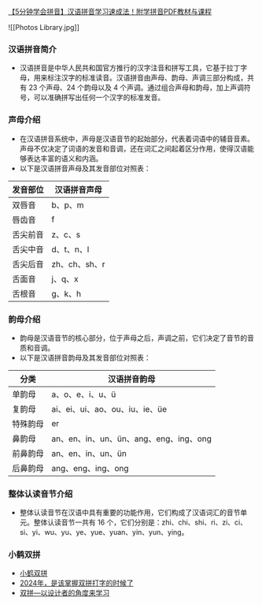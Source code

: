 [【5分钟学会拼音】汉语拼音学习速成法！附学拼音PDF教材与课程](https://www.wukongsch.com/blog/zh/6-methods-to-make-your-child-love-pinyin-learning-post-15967/)

![[Photos Library.jpg]]

### 汉语拼音简介

- 汉语拼音是中华人民共和国官方推行的汉字注音和拼写工具，它基于拉丁字母，用来标注汉字的标准读音。汉语拼音由声母、韵母、声调三部分构成，共有 23 个声母、24 个韵母以及 4 个声调。通过组合声母和韵母，加上声调符号，可以准确拼写出任何一个汉字的标准发音。

### 声母介绍

- 在汉语拼音系统中，声母是汉语音节的起始部分，代表着词语中的辅音音素。声母不仅决定了词语的发音和音调，还在词汇之间起着区分作用，使得汉语能够表达丰富的语义和内涵。
- 以下是汉语拼音声母及其发音部位对照表：

| 发音部位 | 汉语拼音声母     |
| ---- | ---------- |
| 双唇音  | b、p、m      |
| 唇齿音  | f          |
| 舌尖前音 | z、c、s      |
| 舌尖中音 | d、t、n、l    |
| 舌尖后音 | zh、ch、sh、r |
| 舌面音  | j、q、x      |
| 舌根音  | g、k、h      |

### 韵母介绍

- 韵母是汉语音节的核心部分，位于声母之后，声调之前，它们决定了音节的音质和音调。
- 以下是汉语拼音韵母及其发音部位对照表：

| 分类   | 汉语拼音韵母                         |
| ---- | ------------------------------ |
| 单韵母  | a、o、e、i、u、ü                    |
| 复韵母  | ai、ei、ui、ao、ou、iu、ie、üe        |
| 特殊韵母 | er                             |
| 鼻韵母  | an、en、in、un、ün、ang、eng、ing、ong |
| 前鼻韵母 | an、en、in、un、ün                 |
| 后鼻韵母 | ang、eng、ing、ong                |

### 整体认读音节介绍

- 整体认读音节在汉语中具有重要的功能作用，它们构成了汉语词汇的音节单元。整体认读音节一共有 16 个，它们分别是：zhi、chi、shi、ri、zi、ci、si、yi、wu、yu、ye、yue、yuan、yin、yun、ying。

### 小鹤双拼

- [小鹤双拼](https://www.flypy.com/)
- [2024年，是该掌握双拼打字的时候了](https://xie.infoq.cn/article/44559284103d816335cdcd75d)
- [双拼—以设计者的角度来学习](https://www.bilibili.com/read/cv24718108/?jump_opus=1)
